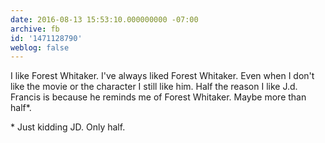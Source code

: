 ```yaml
---
date: 2016-08-13 15:53:10.000000000 -07:00
archive: fb
id: '1471128790'
weblog: false
---
```


I like Forest Whitaker. I've always liked Forest Whitaker. Even when I don't like the movie or the character I still like him. Half the reason I like J.d. Francis is because he reminds me of Forest Whitaker. Maybe more than half*.

\* Just kidding JD. Only half.
